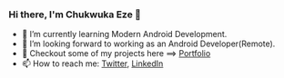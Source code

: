 ### Hi there, I'm Chukwuka Eze 👋

* 🌱 I’m currently learning Modern Android Development.
* 👯 I’m looking forward to working as an Android Developer(Remote).
* 🔭 Checkout some of my projects here ==> [Portfolio](https://ezechukwuka9.wixsite.com/portfolio)
* 📫 How to reach me: [Twitter](https://twitter.com/javalon007),  [LinkedIn](www.linkedin.com/in/iameze)

<!--
**ezechuka/ezechuka** is a ✨ _special_ ✨ repository because its `README.md` (this file) appears on your GitHub profile.

Here are some ideas to get you started:

🔭 I’m currently working on ...
- 🌱 I’m currently learning ...
- 
- 🤔 I’m looking for help with ...
- 💬 Ask me about ...
- 
- 😄 Pronouns: ...
- ⚡ Fun fact: ...
-->
